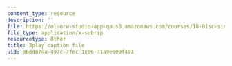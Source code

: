 ```yaml
---
content_type: resource
description: ''
file: https://ol-ocw-studio-app-qa.s3.amazonaws.com/courses/18-01sc-single-variable-calculus-fall-2010/0bdd874a497c7fec1e0671a9e609f491_Fj7pbLwbSmU.srt
file_type: application/x-subrip
resourcetype: Other
title: 3play caption file
uid: 0bdd874a-497c-7fec-1e06-71a9e609f491
---
```

